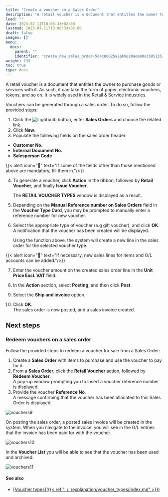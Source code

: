 ```yaml
---
title: "Create a voucher on a Sales Order"
description: "A retail voucher is a document that entitles the owner to purchase goods or services with it. As such, it can take the form of paper, electronic vouchers, tokens, and so on. It is widely used in the Retail & Service industries."
lead: ""
date: 2023-07-11T10:08:33+02:00
lastmod: 2023-07-11T10:08:33+02:00
draft: false
images: []
menu:
  docs:
    parent: ""
    identifier: "create_new_sales_order-564c00625a2ab9610aea00a350513512"
weight: 139
toc: true
type: docs
---
```


A retail voucher is a document that entitles the owner to purchase goods or services with it. As such, it can take the form of paper, electronic vouchers, tokens, and so on. It is widely used in the Retail & Service industries. 

Vouchers can be generated through a sales order. To do so, follow the provided steps: 

1. Click the ![Lightbulb](Lightbulb_icon.PNG) button, enter **Sales Orders** and choose the related link. 
2. Click **New**.
3. Populate the following fields on the sales order header:

- **Customer No.**
- **External Document No.**
- **Salesperson Code**

{{< alert icon="📝" text="If some of the fields other than those mentioned above are mandatory, fill them in."/>}}


4. To generate a voucher, click **Action** in the ribbon, followed by **Retail Voucher**, and finally **Issue Voucher**.

    The **RETAIL VOUCHER TYPES** window is displayed as a result.

5. Depending on the **Manual Reference number on Sales Orders** field in the **Voucher Type Card**, you may be prompted to manually enter a reference number for new voucher.

6. Select the appropriate type of voucher (e.g gift voucher), and click **OK**.       
   A notification that the voucher has been created will be displayed. 

    Using the function above, the system will create a new line in the sales order for the selected voucher type. 

{{< alert icon="📝" text="If necessary, new sales lines for items and G/L accounts can be added."/>}}


7. Enter the voucher amount on the created sales order line in the **Unit Price Excl. VAT** field.

8. In the **Action** section, select **Posting**, and then click **Post**. 

9. Select the **Ship and invoice** option.

10.   Click **OK**.       
   The sales order is now posted, and a sales invoice created. 

## Next steps

### Redeem vouchers on a sales order

Follow the provided steps to redeem a voucher for sale from a Sales Order:

1.	Create a **Sales Order** with items to purchase and use the voucher to pay for it.
2.	From a **Sales Order**, click the **Retail Voucher** action, followed by **Redeem Voucher**.      
    A pop-up window prompting you to insert a voucher reference number is displayed.
3.	Provide the voucher **Reference No**.    
    A message confirming that the voucher has been allocated to this Sales Order is displayed. 
  
  ![vouchers9](vouchers9.PNG)

  On posting the sales order, a posted sales invoice will be created in the system. When you navigate to the invoice, you will see in the G/L entries that the invoice has been paid for with the voucher.

  ![vouchers10](vouchers10.png)
  
  In the **Voucher List** you will be able to see that the voucher has been used and archived. 

  ![vouchers11](vouchers11.png)

#### See also

- [<ins>Voucher types<ins>]({{< ref "../../explanation/voucher_types/index.md" >}})
